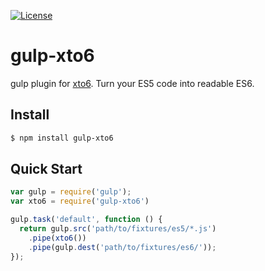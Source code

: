 [![License](http://img.shields.io/:license-mit-brightgreen.svg?style=flat)](http://yudppp.mit-license.org)

# gulp-xto6

gulp plugin for [xto6](https://github.com/mohebifar/xto6).
Turn your ES5 code into readable ES6.

Install
---

```bash
$ npm install gulp-xto6
```

Quick Start
---

```js
var gulp = require('gulp');
var xto6 = require('gulp-xto6')

gulp.task('default', function () {
  return gulp.src('path/to/fixtures/es5/*.js')
    .pipe(xto6())
    .pipe(gulp.dest('path/to/fixtures/es6/'));
});
```
